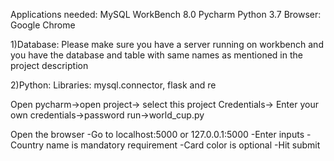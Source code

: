 Applications needed: MySQL WorkBench 8.0
Pycharm
Python 3.7
Browser: Google Chrome

1)Database:
Please make sure you have a server running on workbench and you have the database and table with same names as mentioned in the project description

2)Python:
Libraries: mysql.connector, flask and re

Open pycharm->open project-> select this project
Credentials-> Enter your own credentials->password
run->world_cup.py

Open the browser
-Go to localhost:5000 or 127.0.0.1:5000
-Enter inputs
    -Country name is mandatory requirement
    -Card color is optional
    -Hit submit


